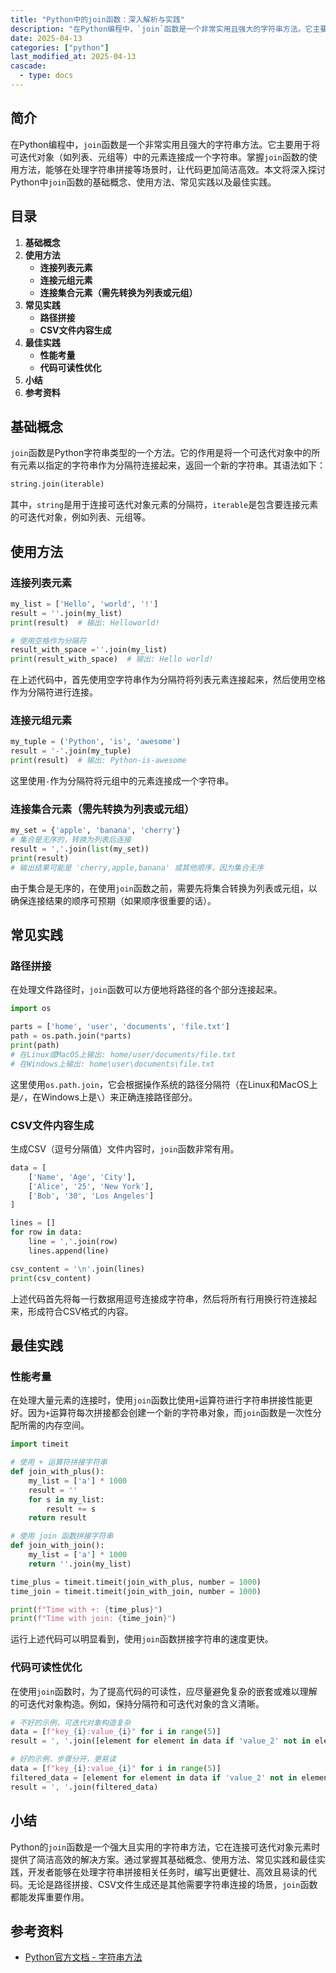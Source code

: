 ```yaml
---
title: "Python中的join函数：深入解析与实践"
description: "在Python编程中，`join`函数是一个非常实用且强大的字符串方法。它主要用于将可迭代对象（如列表、元组等）中的元素连接成一个字符串。掌握`join`函数的使用方法，能够在处理字符串拼接等场景时，让代码更加简洁高效。本文将深入探讨Python中`join`函数的基础概念、使用方法、常见实践以及最佳实践。"
date: 2025-04-13
categories: ["python"]
last_modified_at: 2025-04-13
cascade:
  - type: docs
---
```



## 简介
在Python编程中，`join`函数是一个非常实用且强大的字符串方法。它主要用于将可迭代对象（如列表、元组等）中的元素连接成一个字符串。掌握`join`函数的使用方法，能够在处理字符串拼接等场景时，让代码更加简洁高效。本文将深入探讨Python中`join`函数的基础概念、使用方法、常见实践以及最佳实践。

<!-- more -->
## 目录
1. **基础概念**
2. **使用方法**
    - **连接列表元素**
    - **连接元组元素**
    - **连接集合元素（需先转换为列表或元组）**
3. **常见实践**
    - **路径拼接**
    - **CSV文件内容生成**
4. **最佳实践**
    - **性能考量**
    - **代码可读性优化**
5. **小结**
6. **参考资料**

## 基础概念
`join`函数是Python字符串类型的一个方法。它的作用是将一个可迭代对象中的所有元素以指定的字符串作为分隔符连接起来，返回一个新的字符串。其语法如下：

```python
string.join(iterable)
```

其中，`string`是用于连接可迭代对象元素的分隔符，`iterable`是包含要连接元素的可迭代对象，例如列表、元组等。

## 使用方法

### 连接列表元素
```python
my_list = ['Hello', 'world', '!']
result = ''.join(my_list)
print(result)  # 输出: Helloworld!

# 使用空格作为分隔符
result_with_space =''.join(my_list)
print(result_with_space)  # 输出: Hello world!
```

在上述代码中，首先使用空字符串作为分隔符将列表元素连接起来，然后使用空格作为分隔符进行连接。

### 连接元组元素
```python
my_tuple = ('Python', 'is', 'awesome')
result = '-'.join(my_tuple)
print(result)  # 输出: Python-is-awesome
```

这里使用`-`作为分隔符将元组中的元素连接成一个字符串。

### 连接集合元素（需先转换为列表或元组）
```python
my_set = {'apple', 'banana', 'cherry'}
# 集合是无序的，转换为列表后连接
result = ','.join(list(my_set))
print(result)  
# 输出结果可能是 'cherry,apple,banana' 或其他顺序，因为集合无序
```

由于集合是无序的，在使用`join`函数之前，需要先将集合转换为列表或元组，以确保连接结果的顺序可预期（如果顺序很重要的话）。

## 常见实践

### 路径拼接
在处理文件路径时，`join`函数可以方便地将路径的各个部分连接起来。
```python
import os

parts = ['home', 'user', 'documents', 'file.txt']
path = os.path.join(*parts)
print(path)  
# 在Linux或MacOS上输出: home/user/documents/file.txt
# 在Windows上输出: home\user\documents\file.txt
```

这里使用`os.path.join`，它会根据操作系统的路径分隔符（在Linux和MacOS上是`/`，在Windows上是`\`）来正确连接路径部分。

### CSV文件内容生成
生成CSV（逗号分隔值）文件内容时，`join`函数非常有用。
```python
data = [
    ['Name', 'Age', 'City'],
    ['Alice', '25', 'New York'],
    ['Bob', '30', 'Los Angeles']
]

lines = []
for row in data:
    line = ','.join(row)
    lines.append(line)

csv_content = '\n'.join(lines)
print(csv_content)
```

上述代码首先将每一行数据用逗号连接成字符串，然后将所有行用换行符连接起来，形成符合CSV格式的内容。

## 最佳实践

### 性能考量
在处理大量元素的连接时，使用`join`函数比使用`+`运算符进行字符串拼接性能更好。因为`+`运算符每次拼接都会创建一个新的字符串对象，而`join`函数是一次性分配所需的内存空间。
```python
import timeit

# 使用 + 运算符拼接字符串
def join_with_plus():
    my_list = ['a'] * 1000
    result = ''
    for s in my_list:
        result += s
    return result

# 使用 join 函数拼接字符串
def join_with_join():
    my_list = ['a'] * 1000
    return ''.join(my_list)

time_plus = timeit.timeit(join_with_plus, number = 1000)
time_join = timeit.timeit(join_with_join, number = 1000)

print(f"Time with +: {time_plus}")
print(f"Time with join: {time_join}")
```

运行上述代码可以明显看到，使用`join`函数拼接字符串的速度更快。

### 代码可读性优化
在使用`join`函数时，为了提高代码的可读性，应尽量避免复杂的嵌套或难以理解的可迭代对象构造。例如，保持分隔符和可迭代对象的含义清晰。
```python
# 不好的示例，可迭代对象构造复杂
data = [f"key_{i}:value_{i}" for i in range(5)]
result = ', '.join([element for element in data if 'value_2' not in element])

# 好的示例，步骤分开，更易读
data = [f"key_{i}:value_{i}" for i in range(5)]
filtered_data = [element for element in data if 'value_2' not in element]
result = ', '.join(filtered_data)
```

## 小结
Python的`join`函数是一个强大且实用的字符串方法，它在连接可迭代对象元素时提供了简洁高效的解决方案。通过掌握其基础概念、使用方法、常见实践和最佳实践，开发者能够在处理字符串拼接相关任务时，编写出更健壮、高效且易读的代码。无论是路径拼接、CSV文件生成还是其他需要字符串连接的场景，`join`函数都能发挥重要作用。

## 参考资料
- [Python官方文档 - 字符串方法](https://docs.python.org/3/library/stdtypes.html#string-methods)